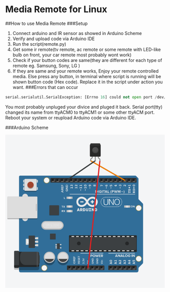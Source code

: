 # Media Remote for Linux
##How to use Media Remote
###Setup
1. Connect arduino and IR sensor as showed in Arduino Scheme
2. Verify and upload code via Arduino IDE
3. Run the script(remote.py)
4. Get some ir remote(tv remote, ac remote or some remote with LED-like bulb on front, your car remote most probably wont work)
5. Check if your button codes are same(they are different for each type of remote eg. Samsung, Sony, LG )
6. If they are same and your remote works, Enjoy your remote controlled media. Else press any button, in terminal where script is running will be shown button code (Hex code). Replace it in the script under action you want.
###Errors that can occur
```python
serial.serialutil.SerialException: [Errno 16] could not open port /dev/ttyACM0: [Errno 16] Device or resource busy: '/dev/ttyACM0'
```
You most probably unpluged your divice and pluged it back. Serial port(tty) changed its name from ttyACM0 to ttyACM1 or some other ttyACM port.
Reboot your system or reupload Arduino code via Arduino IDE.


###Arduino Scheme

![alt text](https://raw.githubusercontent.com/kristiyanyanchev/LinuxMediaRemote/master/ArduinoScheme.png "Logo Title Text 1")